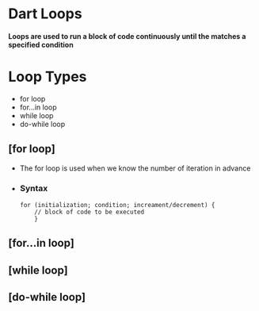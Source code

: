 # Dart Loops
#### Loops are used to run a block of code continuously until the matches a specified condition ####

# Loop Types
* for loop
* for...in loop
* while loop
* do-while loop

## [for loop]
- The for loop is used when we know the number of iteration in advance
- ### Syntax
	```
	for (initialization; condition; increament/decrement) {
		// block of code to be executed
		}
	```
## [for...in loop]
## [while loop]
## [do-while loop]
